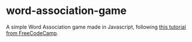 # word-association-game

A simple Word Association game made in Javascript, following <a href="https://youtu.be/vYEkEMfoi1c">this tutorial from FreeCodeCamp</a>.
